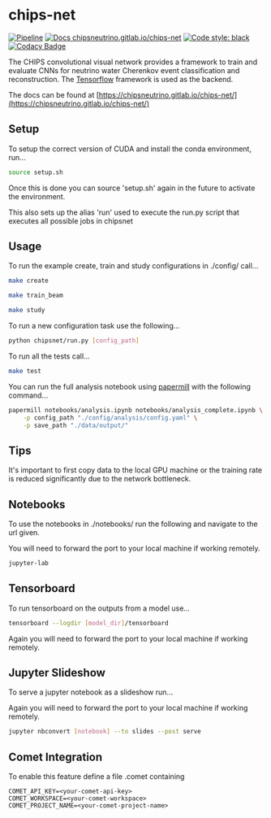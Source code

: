 # chips-net

[![Pipeline](https://gitlab.com/chipsneutrino/chips-net/badges/master/pipeline.svg)](https://gitlab.com/chipsneutrino/chips-net/pipelines) [![Docs chipsneutrino.gitlab.io/chips-net](https://img.shields.io/website-up-down-green-red/http/shields.io.svg)](https://chipsneutrino.gitlab.io/chips-net/) [![Code style: black](https://img.shields.io/badge/code%20style-black-000000.svg)](https://github.com/psf/black) [![Codacy Badge](https://app.codacy.com/project/badge/Grade/78709e60f88f4918be95f8dcbabe4dd0)](https://www.codacy.com/gl/chipsneutrino/chips-net?utm_source=gitlab.com&amp;utm_medium=referral&amp;utm_content=chipsneutrino/chips-net&amp;utm_campaign=Badge_Grade)

The CHIPS convolutional visual network provides a framework to train and evaluate CNNs for neutrino water Cherenkov event classification and reconstruction. The [Tensorflow](https://www.tensorflow.org/) framework is used as the backend.

The docs can be found at [https://chipsneutrino.gitlab.io/chips-net/](https://chipsneutrino.gitlab.io/chips-net/)

## Setup
To setup the correct version of CUDA and install the conda environment, run... 

```bash
source setup.sh
```

Once this is done you can source 'setup.sh' again in the future to activate the environment.

This also sets up the alias 'run' used to execute the run.py script that executes all possible jobs in chipsnet

## Usage
To run the example create, train and study configurations in ./config/ call...

```bash
make create
```

```bash
make train_beam
```

```bash
make study
```

To run a new configuration task use the following...

```bash
python chipsnet/run.py [config_path]
```

To run all the tests call...

```bash
make test
```

You can run the full analysis notebook using [papermill](https://papermill.readthedocs.io/en/latest/index.html) with the following command...

```bash
papermill notebooks/analysis.ipynb notebooks/analysis_complete.ipynb \
    -p config_path "./config/analysis/config.yaml" \
    -p save_path "./data/output/"
```

## Tips
It's important to first copy data to the local GPU machine or the training rate is reduced significantly due to the network bottleneck.

## Notebooks
To use the notebooks in ./notebooks/ run the following and navigate to the url given.

You will need to forward the port to your local machine if working remotely.

```bash
jupyter-lab
```

## Tensorboard
To run tensorboard on the outputs from a model use...

```bash
tensorboard --logdir [model_dir]/tensorboard
```

Again you will need to forward the port to your local machine if working remotely.

## Jupyter Slideshow
To serve a jupyter notebook as a slideshow run...

Again you will need to forward the port to your local machine if working remotely.

```bash
jupyter nbconvert [notebook] --to slides --post serve
```

## Comet Integration

To enable this feature define a file .comet containing 

```text
COMET_API_KEY=<your-comet-api-key>
COMET_WORKSPACE=<your-comet-workspace>
COMET_PROJECT_NAME=<your-comet-project-name>
```